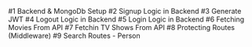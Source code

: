 #1 Backend & MongoDb Setup
#2 Signup Logic in Backend
#3 Generate JWT
#4 Logout Logic in Backend
#5 Login Logic in Backend
#6 Fetching Movies From API
#7 Fetchin TV Shows From API
#8 Protecting Routes (Middleware)
#9 Search Routes - Person